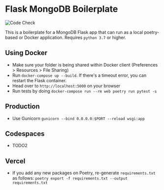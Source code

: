 # Flask MongoDB Boilerplate

![Code Check](https://github.com/fromzeroedu/flask-mongodb-boilerplate/workflows/Code%20Checks/badge.svg)

This is a boilerplate for a MongoDB Flask app that can run as a local poetry-based or Docker application. Requires `python 3.7` or higher.

## Using Docker

- Make sure your folder is being shared within Docker client (Preferences > Resources > File Sharing)
- Run `docker-compose up --build`. If there's a timeout error, you can restart the Flask container.
- Head over to `http://localhost:5000` on your browser
- Run tests by doing `docker-compose run --rm web poetry run pytest -s`

## Production

- Use Gunicorn `gunicorn --bind 0.0.0.0:$PORT --reload wsgi:app`

## Codespaces

- TODO2

## Vercel

- If you add any new packages on Poetry, re-generate `requirements.txt` as follows: `poetry export -f requirements.txt --output requirements.txt`
